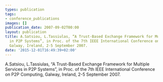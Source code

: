```yaml
---
types: publication
tags:
- conference_publications
images: []
publication_date: 2007-09-02T00:00
layout: publication
title: A.Satsiou, L.Tassiulas, “A Trust-Based Exchange Framework for Multiple Services
  in P2P Systems”, in Proc. of the 7th IEEE International Conference on P2P Computing,
  Galway, Ireland, 2-5 September 2007.
date: '2015-12-01T16:49:39+02:00'
---
```

<p>A.Satsiou, L.Tassiulas, “A Trust-Based Exchange Framework for Multiple Services in P2P Systems”, in Proc. of the 7th IEEE International Conference on P2P Computing, Galway, Ireland, 2-5 September 2007. &nbsp;</p>
